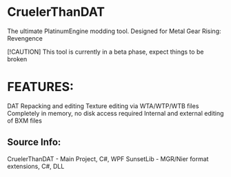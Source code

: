 # CruelerThanDAT
The ultimate PlatinumEngine modding tool.
Designed for Metal Gear Rising: Revengence 

[!CAUTION]
This tool is currently in a beta phase, expect things to be broken

# FEATURES:
DAT Repacking and editing
Texture editing via WTA/WTP/WTB files 
Completely in memory, no disk access required
Internal and external editing of BXM files


## Source Info:
CruelerThanDAT - Main Project, C#, WPF
SunsetLib - MGR/Nier format extensions, C#, DLL
